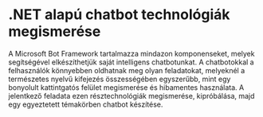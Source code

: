 # .NET alapú chatbot technológiák megismerése

A Microsoft Bot Framework tartalmazza mindazon komponenseket, melyek segítségével elkészíthetjük saját intelligens chatbotunkat. A chatbotokkal a felhasználók könnyebben oldhatnak meg olyan feladatokat, melyeknél a természetes nyelvű kifejezés összességében egyszerűbb, mint egy bonyolult kattintgatós felület megismerése és hibamentes használata. A jelentkező feladata ezen résztechnológiák megismerése, kipróbálása, majd egy egyeztetett témakörben chatbot készítése.
